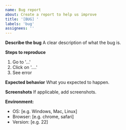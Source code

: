 ```yaml
---
name: Bug report
about: Create a report to help us improve
title: '[BUG] '
labels: 'bug'
assignees: ''
---
```


**Describe the bug**
A clear description of what the bug is.

**Steps to reproduce**
1. Go to '...'
2. Click on '....'
3. See error

**Expected behavior**
What you expected to happen.

**Screenshots**
If applicable, add screenshots.

**Environment:**
- OS: [e.g. Windows, Mac, Linux]
- Browser: [e.g. chrome, safari]
- Version: [e.g. 22]